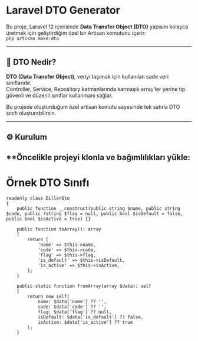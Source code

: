 # Laravel DTO Generator

Bu proje, Laravel 12 içerisinde **Data Transfer Object (DTO)** yapısını kolayca üretmek için geliştirdiğim özel bir Artisan komutunu içerir:  
`php artisan make:dto`

---

## 🚀 DTO Nedir?

**DTO (Data Transfer Object)**, veriyi taşımak için kullanılan sade veri sınıflarıdır.  
Controller, Service, Repository katmanlarında karmaşık array’ler yerine tip güvenli ve düzenli sınıflar kullanmanı sağlar.

Bu projede oluşturduğum özel artisan komutu sayesinde tek satırla DTO sınıfı oluşturabilirsin.

---

## ⚙️ Kurulum

**Öncelikle projeyi klonla ve bağımlılıkları yükle:
---
# Örnek DTO Sınıfı

```
readonly class DillerDto
{    
    public function __construct(public string $name, public string $code, public ?string $flag = null, public bool $isDefault = false, public bool $isActive = true) {}

    public function toArray(): array
    {
        return [
            'name' => $this->name,
            'code' => $this->code,
            'flag' => $this->flag,
            'is_default' => $this->isDefault,
            'is_active' => $this->isActive,
        ];
    }

    public static function fromArray(array $data): self
    {
        return new self(
            name: $data['name'] ?? '',
            code: $data['code'] ?? '',
            flag: $data['flag'] ?? null,
            isDefault: $data['is_default'] ?? false,
            isActive: $data['is_active'] ?? true
        );
    }
````	
